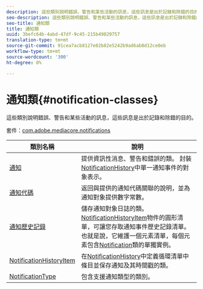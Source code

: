 ```yaml
---
description: 這些類別說明錯誤、警告和某些活動的訊息，這些訊息是出於記錄和除錯的目的。
seo-description: 這些類別說明錯誤、警告和某些活動的訊息，這些訊息是出於記錄和除錯的目的。
seo-title: 通知類
title: 通知類
uuid: 3befc64b-4abd-47df-9c45-215b49029757
translation-type: tm+mt
source-git-commit: 91cea7acb8127e02b82e5242b9ad6ab0d12ce0eb
workflow-type: tm+mt
source-wordcount: '300'
ht-degree: 0%

---
```



# 通知類{#notification-classes}

這些類別說明錯誤、警告和某些活動的訊息，這些訊息是出於記錄和除錯的目的。

套件：[com.adobe.mediacore.notifications](https://help.adobe.com/en_US/primetime/api/psdk/asdoc-dhls_1.4/com/adobe/mediacore/notifications/package-detail.html)

| 類別名稱 | 說明 |
|---|---|
| [通知](https://help.adobe.com/en_US/primetime/api/psdk/asdoc-dhls_1.4/com/adobe/mediacore/notifications/Notification.html) | 提供資訊性消息、警告和錯誤的類。 封裝[NotificationHistory](https://help.adobe.com/en_US/primetime/api/psdk/asdoc-dhls_1.4/com/adobe/mediacore/notifications/NotificationHistory.html)中單一通知事件的對象表示。 |
| [通知代碼](https://help.adobe.com/en_US/primetime/api/psdk/asdoc-dhls_1.4/com/adobe/mediacore/notifications/NotificationCode.html) | 返回與提供的通知代碼關聯的說明，並為通知對象提供數字常數。 |
| [通知歷史記錄](https://help.adobe.com/en_US/primetime/api/psdk/asdoc-dhls_1.4/com/adobe/mediacore/notifications/NotificationHistory.html) | 儲存通知對象日誌的類。 [NotificationHistoryItem](https://help.adobe.com/en_US/primetime/api/psdk/asdoc-dhls_1.4/com/adobe/mediacore/notifications/NotificationHistoryItem.html)物件的圓形清單，可讓您存取通知事件歷史記錄清單。 也就是說，它維護一個元素清單，每個元素包含[Notification](https://help.adobe.com/en_US/primetime/api/psdk/asdoc-dhls_1.4/com/adobe/mediacore/notifications/Notification.html)類的單獨實例。 |
| [NotificationHistoryItem](https://help.adobe.com/en_US/primetime/api/psdk/asdoc-dhls_1.4/com/adobe/mediacore/notifications/NotificationHistoryItem.html) | 在[NotificationHistory](https://help.adobe.com/en_US/primetime/api/psdk/asdoc-dhls_1.4/com/adobe/mediacore/notifications/NotificationHistory.html)中定義循環清單中條目並保存通知及其時間戳的類。 |
| [NotificationType](https://help.adobe.com/en_US/primetime/api/psdk/asdoc-dhls_1.4/com/adobe/mediacore/notifications/NotificationType.html) | 包含支援通知類型的類別。 |

